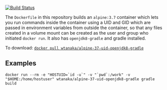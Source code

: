 [![Build
Status](https://travis-ci.org/wtanaka/docker-alpine-37-uid-openjdk8-gradle.svg?branch=master)](https://travis-ci.org/wtanaka/docker-alpine-37-uid-openjdk8-gradle)

The `Dockerfile` in this repository builds an `alpine:3.7` container
which lets you run commands inside the container using a UID and GID
which are passed in environment variables from outside the container,
so that any files created in a volume mount can be created as the user
and group who initiated `docker run`.  It also has `openjdk8-gradle` and
gradle installed.

To download: [`docker pull wtanaka/alpine-37-uid-openjdk8-gradle`](https://hub.docker.com/r/wtanaka/alpine-37-uid-openjdk8-gradle/)

Examples
--------

```docker run --rm -e "HOSTUID=`id -u`" -v "`pwd`:/work" -v "$HOME:/home/hostuser" wtanaka/alpine-37-uid-openjdk8-gradle gradle build```
